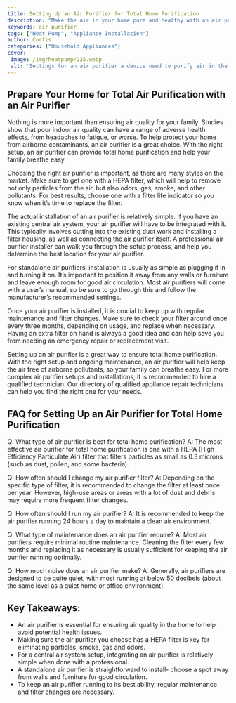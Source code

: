 ```yaml
---
title: Setting Up an Air Purifier for Total Home Purification
description: "Make the air in your home pure and healthy with an air purifier Learn how to set up and operate an air purifier for complete home purification so that you and your family can enjoy the cleanest air possible"
keywords: air purifier
tags: ["Heat Pump", "Appliance Installation"]
author: Curtis
categories: ["Household Appliances"]
cover: 
 image: /img/heatpump/225.webp
 alt: 'Settings for an air purifier a device used to purify air in the home'
---
```

## Prepare Your Home for Total Air Purification with an Air Purifier

Nothing is more important than ensuring air quality for your family. Studies show that poor indoor air quality can have a range of adverse health effects, from headaches to fatigue, or worse. To help protect your home from airborne contaminants, an air purifier is a great choice. With the right setup, an air purifier can provide total home purification and help your family breathe easy.

Choosing the right air purifier is important, as there are many styles on the market. Make sure to get one with a HEPA filter, which will help to remove not only particles from the air, but also odors, gas, smoke, and other pollutants. For best results, choose one with a filter life indicator so you know when it’s time to replace the filter.

The actual installation of an air purifier is relatively simple. If you have an existing central air system, your air purifier will have to be integrated with it. This typically involves cutting into the existing duct work and installing a filter housing, as well as connecting the air purifier itself. A professional air purifier installer can walk you through the setup process, and help you determine the best location for your air purifier.

For standalone air purifiers, installation is usually as simple as plugging it in and turning it on. It’s important to position it away from any walls or furniture and leave enough room for good air circulation. Most air purifiers will come with a user’s manual, so be sure to go through this and follow the manufacturer’s recommended settings.

Once your air purifier is installed, it is crucial to keep up with regular maintenance and filter changes. Make sure to check your filter around once every three months, depending on usage, and replace when necessary. Having an extra filter on hand is always a good idea and can help save you from needing an emergency repair or replacement visit.

Setting up an air purifier is a great way to ensure total home purification. With the right setup and ongoing maintenance, an air purifier will help keep the air free of airborne pollutants, so your family can breathe easy. For more complex air purifier setups and installations, it is recommended to hire a qualified technician. Our directory of qualified appliance repair technicians can help you find the right one for your needs.

## FAQ for Setting Up an Air Purifier for Total Home Purification

Q: What type of air purifier is best for total home purification? 
A: The most effective air purifier for total home purification is one with a HEPA (High Efficiency Particulate Air) filter that filters particles as small as 0.3 microns (such as dust, pollen, and some bacteria). 

Q: How often should I change my air purifier filter? 
A: Depending on the specific type of filter, it is recommended to change the filter at least once per year. However, high-use areas or areas with a lot of dust and debris may require more frequent filter changes. 

Q: How often should I run my air purifier? 
A: It is recommended to keep the air purifier running 24 hours a day to maintain a clean air environment. 

Q: What type of maintenance does an air purifier require?
A: Most air purifiers require minimal routine maintenance. Cleaning the filter every few months and replacing it as necessary is usually sufficient for keeping the air purifier running optimally. 

Q: How much noise does an air purifier make?
A: Generally, air purifiers are designed to be quite quiet, with most running at below 50 decibels (about the same level as a quiet home or office environment).

## Key Takeaways:
* An air purifier is essential for ensuring air quality in the home to help avoid potential health issues.
* Making sure the air purifier you choose has a HEPA filter is key for eliminating particles, smoke, gas and odors.
* For a central air system setup, integrating an air purifier is relatively simple when done with a professional.
* A standalone air purifier is straightforward to install- choose a spot away from walls and furniture for good circulation.
* To keep an air purifier running to its best ability, regular maintenance and filter changes are necessary.
